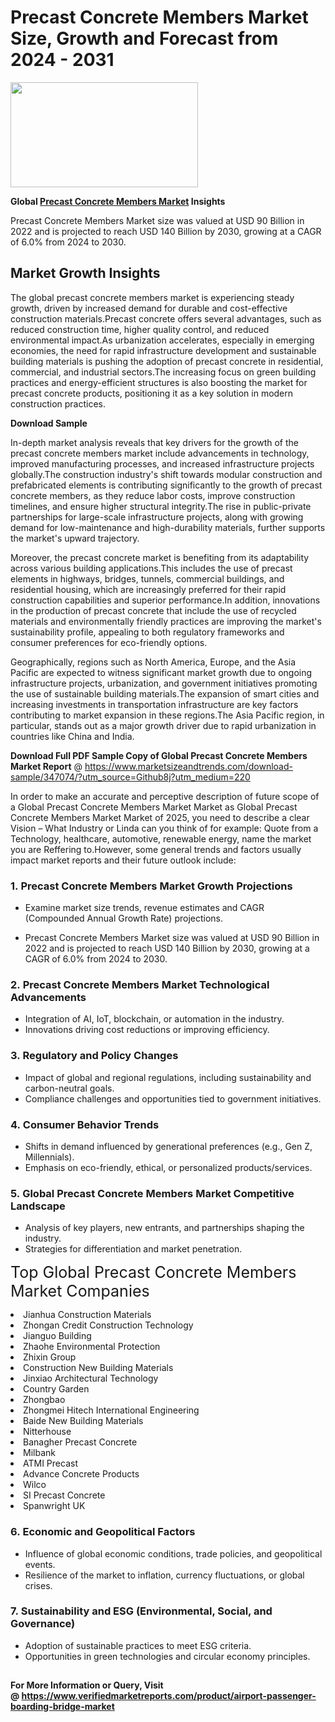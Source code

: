 <H1>Precast Concrete Members Market Size, Growth and Forecast from 2024 - 2031</H1><img class="aligncenter size-medium wp-image-584254" src="https://thirdeyenews.in/wp-content/uploads/2024/09/Global-Market-Research-300x168.jpeg" alt="" width="300" height="168" /><p><strong>Global&nbsp;<a href="https://www.marketsizeandtrends.com/download-sample/347074/?utm_source=Github8j?utm_medium=220">Precast Concrete Members Market</a> Insights</strong></p><p>Precast Concrete Members Market size was valued at USD 90 Billion in 2022 and is projected to reach USD 140 Billion by 2030, growing at a CAGR of 6.0% from 2024 to 2030.</p><p><h2>Market Growth Insights</h2> <p>The global precast concrete members market is experiencing steady growth, driven by increased demand for durable and cost-effective construction materials.Precast concrete offers several advantages, such as reduced construction time, higher quality control, and reduced environmental impact.As urbanization accelerates, especially in emerging economies, the need for rapid infrastructure development and sustainable building materials is pushing the adoption of precast concrete in residential, commercial, and industrial sectors.The increasing focus on green building practices and energy-efficient structures is also boosting the market for precast concrete products, positioning it as a key solution in modern construction practices.</p> <p><strong>Download Sample</strong></p> <p>In-depth market analysis reveals that key drivers for the growth of the precast concrete members market include advancements in technology, improved manufacturing processes, and increased infrastructure projects globally.The construction industry's shift towards modular construction and prefabricated elements is contributing significantly to the growth of precast concrete members, as they reduce labor costs, improve construction timelines, and ensure higher structural integrity.The rise in public-private partnerships for large-scale infrastructure projects, along with growing demand for low-maintenance and high-durability materials, further supports the market's upward trajectory.</p> <p>Moreover, the precast concrete market is benefiting from its adaptability across various building applications.This includes the use of precast elements in highways, bridges, tunnels, commercial buildings, and residential housing, which are increasingly preferred for their rapid construction capabilities and superior performance.In addition, innovations in the production of precast concrete that include the use of recycled materials and environmentally friendly practices are improving the market's sustainability profile, appealing to both regulatory frameworks and consumer preferences for eco-friendly options.</p> <p>Geographically, regions such as North America, Europe, and the Asia Pacific are expected to witness significant market growth due to ongoing infrastructure projects, urbanization, and government initiatives promoting the use of sustainable building materials.The expansion of smart cities and increasing investments in transportation infrastructure are key factors contributing to market expansion in these regions.The Asia Pacific region, in particular, stands out as a major growth driver due to rapid urbanization in countries like China and India.</p> <p><span class=""><strong>Download Full PDF Sample Copy of Global Precast Concrete Members Market Report</strong> @ <a href="https://www.marketsizeandtrends.com/download-sample/347074/?utm_source=Github8j?utm_medium=220" target="_blank">https://www.marketsizeandtrends.com/download-sample/347074/?utm_source=Github8j?utm_medium=220</a></span></p><p>In order to make an accurate and perceptive description of future scope of a Global&nbsp;Precast Concrete Members Market Market as Global&nbsp;Precast Concrete Members Market Market of 2025, you need to describe a clear Vision &ndash; What Industry or Linda can you think of for example: Quote from a Technology, healthcare, automotive, renewable energy, name the market you are Reffering to.However, some general trends and factors usually impact market reports and their future outlook include:</p><h3>1.&nbsp;<strong>Precast Concrete Members Market Growth Projections</strong></h3><ul><li>Examine market size trends, revenue estimates and CAGR (Compounded Annual Growth Rate) projections.</li><li><p>Precast Concrete Members Market size was valued at USD 90 Billion in 2022 and is projected to reach USD 140 Billion by 2030, growing at a CAGR of 6.0% from 2024 to 2030.</p></li></ul><h3>2.&nbsp;<strong>Precast Concrete Members Market Technological Advancements</strong></h3><ul><li>Integration of AI, IoT, blockchain, or automation in the industry.</li><li>Innovations driving cost reductions or improving efficiency.</li></ul><h3>3.&nbsp;<strong>Regulatory and Policy Changes</strong></h3><ul><li>Impact of global and regional regulations, including sustainability and carbon-neutral goals.</li><li>Compliance challenges and opportunities tied to government initiatives.</li></ul><h3>4.&nbsp;<strong>Consumer Behavior Trends</strong></h3><ul><li>Shifts in demand influenced by generational preferences (e.g., Gen Z, Millennials).</li><li>Emphasis on eco-friendly, ethical, or personalized products/services.</li></ul><h3>5.&nbsp;<strong>Global Precast Concrete Members Market Competitive Landscape</strong></h3><ul><li>Analysis of key players, new entrants, and partnerships shaping the industry.</li><li>Strategies for differentiation and market penetration.</li></ul><p data-pm-slice="1 1 []"><span style="color: inherit; font-family: inherit; font-size: 25px;">Top Global Precast Concrete Members Market Companies</span></p><div class="" data-test-id=""><p><li>Jianhua Construction Materials</li><li> Zhongan Credit Construction Technology</li><li> Jianguo Building</li><li> Zhaohe Environmental Protection</li><li> Zhixin Group</li><li> Construction New Building Materials</li><li> Jinxiao Architectural Technology</li><li> Country Garden</li><li> Zhongbao</li><li> Zhongmei Hitech International Engineering</li><li> Baide New Building Materials</li><li> Nitterhouse</li><li> Banagher Precast Concrete</li><li> Milbank</li><li> ATMI Precast</li><li> Advance Concrete Products</li><li> Wilco</li><li> SI Precast Concrete</li><li> Spanwright UK</li></p></div><h3>6.&nbsp;<strong>Economic and Geopolitical Factors</strong></h3><ul><li>Influence of global economic conditions, trade policies, and geopolitical events.</li><li>Resilience of the market to inflation, currency fluctuations, or global crises.</li></ul><h3>7.&nbsp;<strong>Sustainability and ESG (Environmental, Social, and Governance)</strong></h3><ul><li>Adoption of sustainable practices to meet ESG criteria.</li><li>Opportunities in green technologies and circular economy principles.</li></ul><h2><strong style="font-size: 14px;">For More Information or Query, Visit @&nbsp;</strong><a style="background-color: #ffffff; font-size: 14px;" href="https://www.marketsizeandtrends.com/report/precast-concrete-members-market/" target="_blank">https://www.verifiedmarketreports.com/product/airport-passenger-boarding-bridge-market</a></h2>